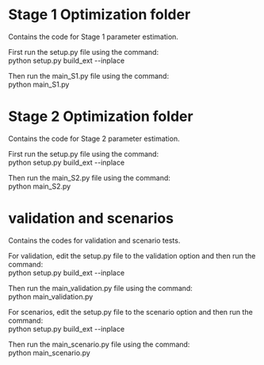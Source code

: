 # Stage 1 Optimization folder
Contains the code for Stage 1 parameter estimation.  
  
First run the setup.py file using the command:  
python setup.py build_ext --inplace  
  
Then run the main_S1.py file using the command:  
python main_S1.py  
  
# Stage 2 Optimization folder
Contains the code for Stage 2 parameter estimation.  
  
First run the setup.py file using the command:  
python setup.py build_ext --inplace  
  
Then run the main_S2.py file using the command:  
python main_S2.py  
  
# validation and scenarios
Contains the codes for validation and scenario tests.  
  
For validation, edit the setup.py file to the validation option and then run the command:  
python setup.py build_ext --inplace  
  
Then run the main_validation.py file using the command:  
python main_validation.py  
  
For scenarios, edit the setup.py file to the scenario option and then run the command:  
python setup.py build_ext --inplace  
  
Then run the main_scenario.py file using the command:  
python main_scenario.py
